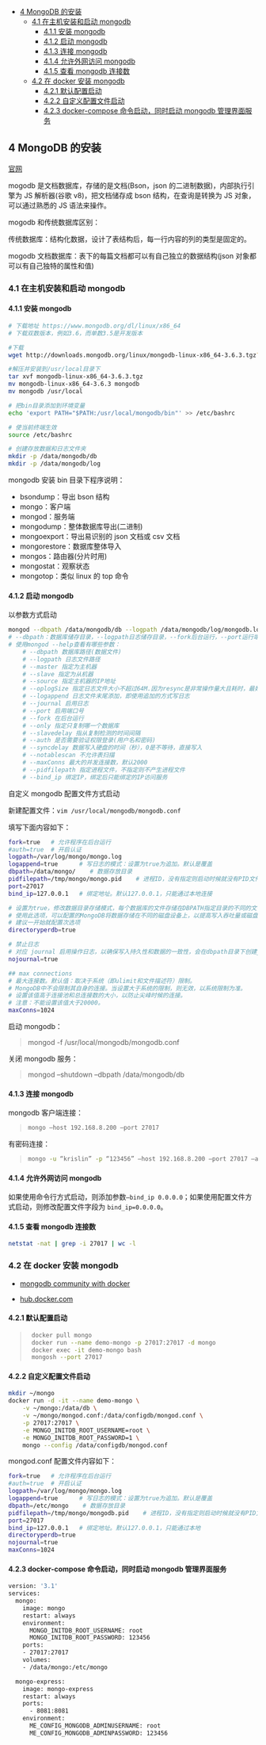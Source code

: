 - [4 MongoDB 的安装](#4-mongodb-的安装)
  - [4.1 在主机安装和启动 mongodb](#41-在主机安装和启动-mongodb)
    - [4.1.1 安装 mongodb](#411-安装-mongodb)
    - [4.1.2 启动 mongodb](#412-启动-mongodb)
    - [4.1.3 连接 mongodb](#413-连接-mongodb)
    - [4.1.4 允许外网访问 mongodb](#414-允许外网访问-mongodb)
    - [4.1.5 查看 mongodb 连接数](#415-查看-mongodb-连接数)
  - [4.2 在 docker 安装 mongodb](#42-在-docker-安装-mongodb)
    - [4.2.1 默认配置启动](#421-默认配置启动)
    - [4.2.2 自定义配置文件启动](#422-自定义配置文件启动)
    - [4.2.3 docker-compose 命令启动，同时启动 mongodb 管理界面服务](#423-docker-compose-命令启动同时启动-mongodb-管理界面服务)

## 4 MongoDB 的安装

[官网](https://www.mongodb.org/)

mogodb 是文档数据库，存储的是文档(Bson，json 的二进制数据)，内部执行引擎为 JS 解析器(谷歌 v8)，把文档储存成 bson 结构，在查询是转换为 JS 对象，可以通过熟悉的 JS 语法来操作。

mogodb 和传统数据库区别：

传统数据库：结构化数据，设计了表结构后，每一行内容的列的类型是固定的。

mogodb 文档数据库：表下的每篇文档都可以有自己独立的数据结构(json 对象都可以有自己独特的属性和值)

### 4.1 在主机安装和启动 mongodb

#### 4.1.1 安装 mongodb

```bash
# 下载地址 https://www.mongodb.org/dl/linux/x86_64
# 下载双数版本，例如3.6，而单数3.5是开发版本

#下载
wget http://downloads.mongodb.org/linux/mongodb-linux-x86_64-3.6.3.tgz?_ga=2.249742406.1729791217.1523023903-593615807.1523023903

#解压并安装到/usr/local目录下
tar xvf mongodb-linux-x86_64-3.6.3.tgz
mv mongodb-linux-x86_64-3.6.3 mongodb
mv mongodb /usr/local

# 把bin目录添加到环境变量
echo 'export PATH="$PATH:/usr/local/mongodb/bin"' >> /etc/bashrc

# 使当前终端生效
source /etc/bashrc

# 创建存放数据和日志文件夹
mkdir -p /data/mongodb/db
mkdir -p /data/mongodb/log
```

mongodb 安装 bin 目录下程序说明：

- bsondump：导出 bson 结构
- mongo：客户端
- mongod：服务端
- mongodump：整体数据库导出(二进制)
- mongoexport：导出易识别的 json 文档或 csv 文档
- mongorestore：数据库整体导入
- mongos：路由器(分片时用)
- mongostat：观察状态
- mongotop：类似 linux 的 top 命令

#### 4.1.2 启动 mongodb

以参数方式启动

```bash
mongod --dbpath /data/mongodb/db --logpath /data/mongodb/log/mongodb.log --port 27017 --fork
# --dbpath：数据库储存目录，--logpath日志储存目录，--fork后台运行，--port运行端口
# 使用mongod --help查看有哪些参数：
    # --dbpath 数据库路径(数据文件)
    # --logpath 日志文件路径
    # --master 指定为主机器
    # --slave 指定为从机器
    # --source 指定主机器的IP地址
    # --oplogSize 指定日志文件大小不超过64M.因为resync是非常操作量大且耗时，最好通过设置一个足够大的oplogSize来避免resync(默认的 oplog大小是空闲磁盘大小的5%)。
    # --logappend 日志文件末尾添加，即使用追加的方式写日志
    # --journal 启用日志
    # --port 启用端口号
    # --fork 在后台运行
    # --only 指定只复制哪一个数据库
    # --slavedelay 指从复制检测的时间间隔
    # --auth 是否需要验证权限登录(用户名和密码)
    # --syncdelay 数据写入硬盘的时间（秒），0是不等待，直接写入
    # --notablescan 不允许表扫描
    # --maxConns 最大的并发连接数，默认2000
    # --pidfilepath 指定进程文件，不指定则不产生进程文件
    # --bind_ip 绑定IP，绑定后只能绑定的IP访问服务
```

自定义 mongodb 配置文件方式启动

新建配置文件：`vim /usr/local/mongodb/mongodb.conf`

填写下面内容如下：

```bash
fork=true   # 允许程序在后台运行
#auth=true  # 开启认证
logpath=/var/log/mongo/mongo.log
logappend=true      # 写日志的模式：设置为true为追加。默认是覆盖
dbpath=/data/mongo/    # 数据存放目录
pidfilepath=/tmp/mongo/mongo.pid    # 进程ID，没有指定则启动时候就没有PID文件。默认缺省。
port=27017
bind_ip=127.0.0.1   # 绑定地址。默认127.0.0.1，只能通过本地连接

# 设置为true，修改数据目录存储模式，每个数据库的文件存储在DBPATH指定目录的不同的文件夹中。
# 使用此选项，可以配置的MongoDB将数据存储在不同的磁盘设备上，以提高写入吞吐量或磁盘容量。默认为false。
# 建议一开始就配置次选项
directoryperdb=true

# 禁止日志
# 对应 journal 启用操作日志，以确保写入持久性和数据的一致性，会在dbpath目录下创建journal目录
nojournal=true

## max connections
# 最大连接数。默认值：取决于系统（即ulimit和文件描述符）限制。
# MongoDB中不会限制其自身的连接。当设置大于系统的限制，则无效，以系统限制为准。
# 设置该值高于连接池和总连接数的大小，以防止尖峰时候的连接。
# 注意：不能设置该值大于20000。
maxConns=1024
```

启动 mongodb：

> mongod -f /usr/local/mongodb/mongodb.conf

关闭 mongodb 服务：

> mongod –shutdown –dbpath /data/mongodb/db

#### 4.1.3 连接 mongodb

mongodb 客户端连接：

> ```bash
> mongo –host 192.168.8.200 –port 27017
> ```

有密码连接：

> ```bash
> mongo -u “krislin” -p “123456” –host 192.168.8.200 –port 27017 –authenticationDatabase “crawler”
> ```

#### 4.1.4 允许外网访问 mongodb

如果使用命令行方式启动，则添加参数`–bind_ip 0.0.0.0`；如果使用配置文件方式启动，则修改配置文件字段为 `bind_ip=0.0.0.0`。

#### 4.1.5 查看 mongodb 连接数

```bash
netstat -nat | grep -i 27017 | wc -l
```

### 4.2 在 docker 安装 mongodb

- [mongodb community with docker](https://www.mongodb.com/zh-cn/docs/manual/tutorial/install-mongodb-community-with-docker/)

- [hub.docker.com](https://hub.docker.com/_/mongo)

#### 4.2.1 默认配置启动

> ```bash
>  docker pull mongo
>  docker run --name demo-mongo -p 27017:27017 -d mongo
>  docker exec -it demo-mongo bash
>  mongosh --port 27017
> ```

#### 4.2.2 自定义配置文件启动

```bash
mkdir ~/mongo
docker run -d -it --name demo-mongo \
    -v ~/mongo:/data/db \
    -v ~/mongo/mongod.conf:/data/configdb/mongod.conf \
    -p 27017:27017 \
    -e MONGO_INITDB_ROOT_USERNAME=root \
    -e MONGO_INITDB_ROOT_PASSWORD=1 \
    mongo --config /data/configdb/mongod.conf
```

mongod.conf 配置文件内容如下：

```bash
fork=true   # 允许程序在后台运行
#auth=true  # 开启认证
logpath=/var/log/mongo/mongo.log
logappend=true      # 写日志的模式：设置为true为追加。默认是覆盖
dbpath=/etc/mongo    # 数据存放目录
pidfilepath=/tmp/mongo/mongodb.pid    # 进程ID，没有指定则启动时候就没有PID文件。默认缺省。
port=27017
bind_ip=127.0.0.1   # 绑定地址。默认127.0.0.1，只能通过本地
directoryperdb=true
nojournal=true
maxConns=1024
```

#### 4.2.3 docker-compose 命令启动，同时启动 mongodb 管理界面服务

```dockerfile
version: '3.1'
services:
  mongo:
    image: mongo
    restart: always
    environment:
      MONGO_INITDB_ROOT_USERNAME: root
      MONGO_INITDB_ROOT_PASSWORD: 123456
    ports:
    - 27017:27017
    volumes:
    - /data/mongo:/etc/mongo

  mongo-express:
    image: mongo-express
    restart: always
    ports:
      - 8081:8081
    environment:
      ME_CONFIG_MONGODB_ADMINUSERNAME: root
      ME_CONFIG_MONGODB_ADMINPASSWORD: 123456
```
